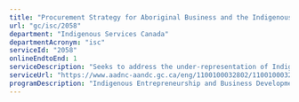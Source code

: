 ```yaml
---
title: "Procurement Strategy for Aboriginal Business and the Indigenous Business Directory"
url: "gc/isc/2058"
department: "Indigenous Services Canada"
departmentAcronym: "isc"
serviceId: "2058"
onlineEndtoEnd: 1
serviceDescription: "Seeks to address the under-representation of Indigenous businesses in federal procurement processes."
serviceUrl: "https://www.aadnc-aandc.gc.ca/eng/1100100032802/1100100032803,https://www.aadnc-aandc.gc.ca/eng/1100100033057/1100100033058"
programDescription: "Indigenous Entrepreneurship and Business Development"
---
```

